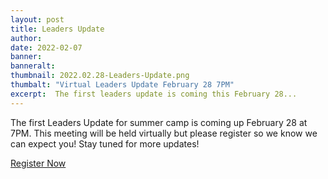 ```yaml
---
layout: post
title: Leaders Update
author:
date: 2022-02-07
banner:
banneralt:
thumbnail: 2022.02.28-Leaders-Update.png
thumbalt: "Virtual Leaders Update February 28 7PM"
excerpt:  The first leaders update is coming this February 28...
---
```


The first Leaders Update for summer camp is coming up February 28 at 7PM. This meeting will be held virtually but please register so we know we can expect you! Stay tuned for more updates!

<div class="text-center"><a href="https://colbsa.zoom.us/webinar/register/WN_tphNX5TOQt6lO1wLbOLUOw" class="btn btn-primary m-3">Register Now</a></div>
